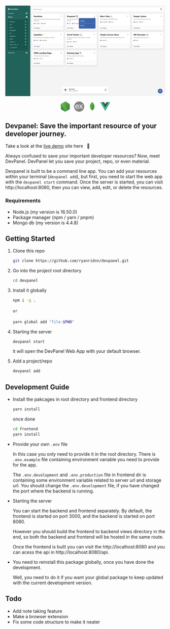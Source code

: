 <p align="center">
    <img src="/github/images/preview.png" alt="preview">
</p>

<p align="center">
    <img src="/github/images/stack.png" height="32">
</p>

## Devpanel: Save the important resource of your developer journey.

Take a look at the [live demo]() site here &nbsp; :eyes:

Always confused to save your important developer resources? Now, meet DevPanel. DevPanel let you save your project, repo, or even material.

Devpanel is built to be a command line app. You can add your resources within your terminal (`devpanel add`), but first, you need to start the web app with the `devpanel start` command. Once the server is started, you can visit http://localhost:8080, then you can view, add, edit, or delete the resources. 

### Requirements
- Node.js (my version is 16.50.0)
- Package manager (npm / yarn / pnpm)
- Mongo db (my version is 4.4.8)

## Getting Started

1. Clone this repo

   ```sh
   git clone https://github.com/ryanridnn/devpanel.git
   ```

2. Go into the project root directory

   ```sh
   cd devpanel
   ```

3. Install it globally 

   ```sh
   npm i -g .

   or 

   yarn global add "file:$PWD"
   ```

4. Starting the server
    ```sh
    devpanel start
    ```

    it will open the DevPanel Web App with your default browser.
5. Add a project/repo
    ```sh
    devpanel add
    ```

## Development Guide

- Install the pakcages in root directory and frontend directory

    ```sh
    yarn install
    ```

    once done 

    ```sh
    cd frontend 
    yarn install
    ```

- Provide your own `.env` file

    In this case you only need to provide it in the root directory. There is `.env.example` file containing environment variable you need to provide for the app.  

    The `.env.development` and `.env.production` file in frontend dir is containing some environment variable related to server url and storage url. You should change the `.env.development` file, if you have changed the port where the backend is running.

-   Starting the server

    You can start the backend and frontend separately. By default, the frontend is started on port 3000, and the backend is started on port 8080.
    
    However you should build the frontend to backend views directory in the end, so both the backend and frontend will be hosted in the same route.

    Once the frontend is built you can visit the http://localhost:8080 and you can acess the api in http://localhost:8080/api.

- You need to reinstall this package globally, once you have done the development.

    Well, you need to do it if you want your global package to keep updated with the current development version.

## Todo

- Add note taking feature
- Make a browser extension
- Fix some code structure to make it neater